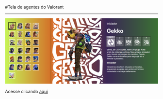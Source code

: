 #Tela de agentes do Valorant

***

![Tela de agentes do Valorant](./assets/image.png)

Acesse clicando [aqui](https://pedro-4rtur/Tela-de-agentes-Valorant)